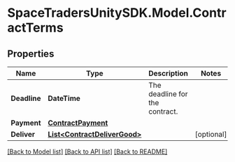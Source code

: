 # SpaceTradersUnitySDK.Model.ContractTerms

## Properties

Name | Type | Description | Notes
------------ | ------------- | ------------- | -------------
**Deadline** | **DateTime** | The deadline for the contract. | 
**Payment** | [**ContractPayment**](ContractPayment.md) |  | 
**Deliver** | [**List&lt;ContractDeliverGood&gt;**](ContractDeliverGood.md) |  | [optional] 

[[Back to Model list]](../README.md#documentation-for-models) [[Back to API list]](../README.md#documentation-for-api-endpoints) [[Back to README]](../README.md)

